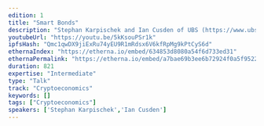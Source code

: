 ```yaml
---
edition: 1
title: "Smart Bonds"
description: "Stephan Karpischek and Ian Cusden of UBS (https://www.ubs.com/global/en.html) present on their Smart Bonds Platform built using the Ethereum software stack."
youtubeUrl: "https://youtu.be/5kKsouPSr1k"
ipfsHash: "Qmc1qwDX9jiExRu74yEU9R1mRdsx6V6kfRpMg9kPtCyS6d"
ethernaIndex: "https://etherna.io/embed/634853d8080a54f6d733ed31"
ethernaPermalink: "https://etherna.io/embed/a7bae69b3ee6b72924f0a5f9522d1631f7d52800fb0bdb7e6bcbe06aa38ab9f0"
duration: 821
expertise: "Intermediate"
type: "Talk"
track: "Cryptoeconomics"
keywords: []
tags: ["Cryptoeconomics"]
speakers: ['Stephan Karpischek','Ian Cusden']
---
```

